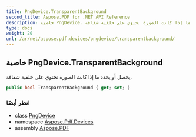 ```yaml
---
title: PngDevice.TransparentBackground
second_title: Aspose.PDF for .NET API Reference
description: خاصية PngDevice. يحصل أو يحدد ما إذا كانت الصورة تحتوي على خلفية شفافة
type: docs
weight: 20
url: /ar/net/aspose.pdf.devices/pngdevice/transparentbackground/
---
```

## خاصية PngDevice.TransparentBackground

يحصل أو يحدد ما إذا كانت الصورة تحتوي على خلفية شفافة.

```csharp
public bool TransparentBackground { get; set; }
```

### انظر أيضًا

* class [PngDevice](../)
* namespace [Aspose.Pdf.Devices](../../../aspose.pdf.devices/)
* assembly [Aspose.PDF](../../../)